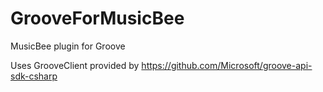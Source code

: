 # GrooveForMusicBee
MusicBee plugin for Groove

Uses GrooveClient provided by https://github.com/Microsoft/groove-api-sdk-csharp
